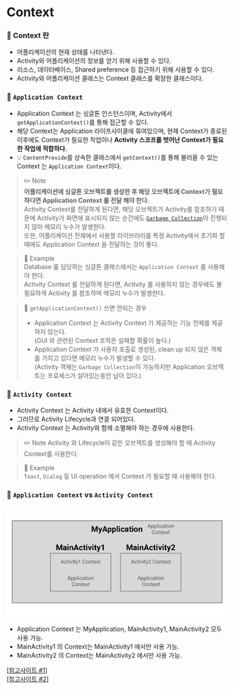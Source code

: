 # Context

### 📌 Context 란
- 어플리케이션의 현재 상태를 나타낸다.
- Activity와 어플리케이션의 정보를 얻기 위해 사용할 수 있다.
- 리소스, 데이터베이스, Shared preference 등 접근하기 위해 사용할 수 있다.
- Activity와 어플리케이션 클래스는 Context 클래스를 확장한 클래스이다.

### 📌 `Application Context`
- Application Context 는 싱글톤 인스턴스이며, Activity에서 `getApplicationContext()`를 통해 접근할 수 있다.
- 해당 Context는 Application 라이프사이클에 묶여있으며, 현재 Context가 종료된 이후에도 Context가 필요한 작업이나 **Activity 스코프를 벗어난 Context가 필요한 작업에 적합하다.**
- 💡 `ContentProvide`를 상속한 클래스에서 `getContext()`를 통해 불러올 수 있는 Context 는 `Application Context`이다. 
>✏️ Note  
> **어플리케이션에 싱글톤 오브젝트를 생성한 후 해당 오브젝트에 Context가 필요하다면  Application Context 를 전달 해야 한다.**  
> Activity Context를 전달하게 된다면, 해당 오브젝트가 Activity를 참조하기 때문에 Activity가 화면에 표시되지 않는 순간에도 [`Garbage Collection`](https://coding-factory.tistory.com/829)이 진행되지 않아 메모리 누수가 발생한다.   
> 또한, 어플리케이션 전체에서 사용할 라이브러리를 특정 Activity에서 초기화 할 때에도 Application Context 을 전달하는 것이 좋다.

>📍 Example  
> Database 를 담당하는 싱글톤 클래스에서는 `Application Context` 를 사용해야 한다.  
> Activity Context 를 전달하게 된다면, Activity 를 사용하지 않는 경우에도 불필요하게 Activity 를 참조하며 메모리 누수가 발생한다.

> 🚨 `getApplicationContext()` 쓰면 안되는 경우  
> - Application Context 는 Activity Context 가 제공하는 기능 전체를 제공하지 않는다.   
> (GUI 와 관련된 Context 조작은 실패할 확률이 높다.)  
> - Application Context 가 사용자 호출로 생성된, clean up 되지 않은 객체를 가지고 있다면 메모리 누수가 발생할 수 있다.   
> (Activity 객체는 `Garbage Collection`이 가능하지만 Application 오브젝트는 프로세스가 살아있는동안 남아 있다.)

### 📌 `Activity Context`
- Activity Context 는 Activity 내에서 유효한 Context이다.
- 그러므로 Activity Lifecycle과 연결 되어있다.
- Activity Context 는 Activity와 함께 소멸해야 하는 경우에 사용한다.
> ✏️ Note
> Activity 와 Lifecycle이 같은 오브젝트를 생성해야 할 때 Activity Context를 사용한다.

>📍 Example  
> `Toast`, `Dialog` 등 UI operation 에서 Context 가 필요할 때 사용해야 한다.


### 📌 `Application Context` vs `Activity Context`
![context_img.png](https://github.com/k-ye0415/AndroidEdition/blob/01661a7148fa349c7a069c781344960f05144165/Android_default/Android_image/context_img.png)
- Application Context 는 MyApplication, MainActivity1, MainActivity2 모두 사용 가능.
- MainActivity1 의 Context는 MainActivity1 에서만 사용 가능.
- MainActivity2 의 Context는 MainActivity2 에서만 사용 가능.

[[참고사이트 #1]]  
[[참고사이트 #2]]



[참고사이트 #1]: https://amitshekhar.me/blog/context-in-android-application
[참고사이트 #2]: https://roomedia.tistory.com/entry/Android-Context%EB%9E%80-%EB%AC%B4%EC%97%87%EC%9D%BC%EA%B9%8C
